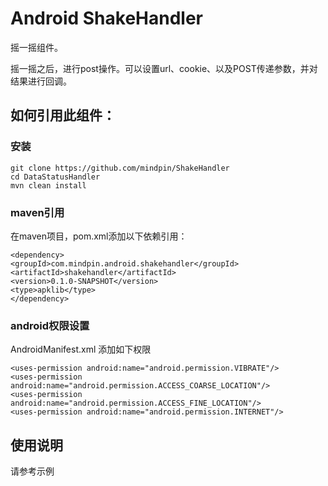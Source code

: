 Android ShakeHandler
============
摇一摇组件。

摇一摇之后，进行post操作。可以设置url、cookie、以及POST传递参数，并对结果进行回调。

## 如何引用此组件：
### 安装
```
git clone https://github.com/mindpin/ShakeHandler
cd DataStatusHandler
mvn clean install
```

### maven引用
在maven项目，pom.xml添加以下依赖引用：

```
<dependency>
<groupId>com.mindpin.android.shakehandler</groupId>
<artifactId>shakehandler</artifactId>
<version>0.1.0-SNAPSHOT</version>
<type>apklib</type>
</dependency>
```

### android权限设置
AndroidManifest.xml 添加如下权限
```
<uses-permission android:name="android.permission.VIBRATE"/>
<uses-permission android:name="android.permission.ACCESS_COARSE_LOCATION"/>
<uses-permission android:name="android.permission.ACCESS_FINE_LOCATION"/>
<uses-permission android:name="android.permission.INTERNET"/>
```

## 使用说明
请参考示例

